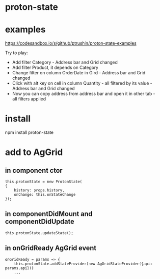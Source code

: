 # proton-state

# examples
https://codesandbox.io/s/github/ptrushin/proton-state-examples

Try to play:
* Add filter Category - Address bar and Grid changed
* Add filter Product, it depends on Category
* Change filter on column OrderDate in Gird - Address bar and Grid changed
* Click with alt key on cell in column Quantity - all filtered by its value - Address bar and Grid changed
* Now you can copy address from address bar and open it in other tab - all filters applied

# install
npm install proton-state

# add to AgGrid

## in component ctor
```
this.protonState = new ProtonState(
{
    history: props.history,
    onChange: this.onStateChange
});
```

## in componentDidMount and componentDidUpdate

```
this.protonState.updateState();
```

## in onGridReady AgGrid event

```
onGridReady = params => {
    this.protonState.addStateProvider(new AgGridStateProvider({api: params.api}))
    ...
```